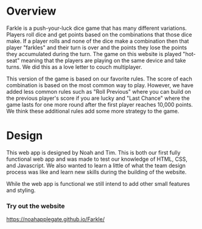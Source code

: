 # Overview

Farkle is a push-your-luck dice game that has many different variations. Players roll dice and get points based on the combinations that those dice make. If a player rolls and none of the dice make a combination then that player "farkles" and their turn is over and the points they lose the points they accumulated during the turn. The game on this website is played "hot-seat" meaning that the players are playing on the same device and take turns. We did this as a love letter to couch multiplayer.

This version of the game is based on our favorite rules. The score of each combination is based on the most common way to play. However, we have added less common rules such as "Roll Previous" where you can build on the previous player's score if you are lucky and "Last Chance" where the game lasts for one more round after the first player reaches 10,000 points. We think these additional rules add some more strategy to the game.

# Design

This web app is designed by Noah and Tim. This is both our first fully functional web app and was made to test our knowledge of HTML, CSS, and Javascript. We also wanted to learn a little of what the team design process was like and learn new skills during the building of the website.

While the web app is functional we still intend to add other small features and styling.

### Try out the website

https://noahapplegate.github.io/Farkle/
